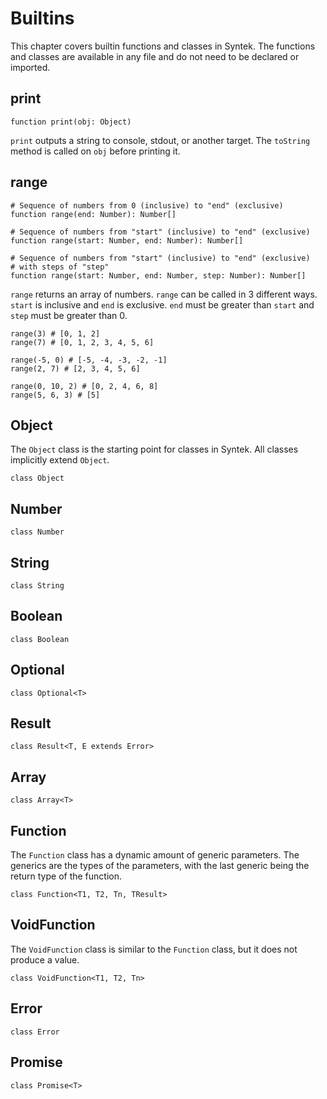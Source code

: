 # Builtins

This chapter covers builtin functions and classes in Syntek. The functions and classes are available in any file and do not need to be declared or imported.

## print

```syntek
function print(obj: Object)
```

`print` outputs a string to console, stdout, or another target. The `toString` method is called on `obj` before printing it.

## range

```syntek
# Sequence of numbers from 0 (inclusive) to "end" (exclusive)
function range(end: Number): Number[]

# Sequence of numbers from "start" (inclusive) to "end" (exclusive)
function range(start: Number, end: Number): Number[]

# Sequence of numbers from "start" (inclusive) to "end" (exclusive)
# with steps of "step"
function range(start: Number, end: Number, step: Number): Number[]
```

`range` returns an array of numbers. `range` can be called in 3 different ways. `start` is inclusive and `end` is exclusive. `end` must be greater than `start` and `step` must be greater than 0.

```syntek
range(3) # [0, 1, 2]
range(7) # [0, 1, 2, 3, 4, 5, 6]

range(-5, 0) # [-5, -4, -3, -2, -1]
range(2, 7) # [2, 3, 4, 5, 6]

range(0, 10, 2) # [0, 2, 4, 6, 8]
range(5, 6, 3) # [5]
```

## Object

The `Object` class is the starting point for classes in Syntek. All classes implicitly extend `Object`.

```syntek
class Object
```

## Number

```syntek
class Number
```

## String

```syntek
class String
```

## Boolean

```syntek
class Boolean
```

## Optional

```syntek
class Optional<T>
```

## Result

```syntek
class Result<T, E extends Error>
```

## Array

```syntek
class Array<T>
```

## Function

The `Function` class has a dynamic amount of generic parameters. The generics are the types of the parameters, with the last generic being the return type of the function.

```syntek
class Function<T1, T2, Tn, TResult>
```

## VoidFunction

The `VoidFunction` class is similar to the `Function` class, but it does not produce a value.

```syntek
class VoidFunction<T1, T2, Tn>
```

## Error

```syntek
class Error
```

## Promise

```syntek
class Promise<T>
```
